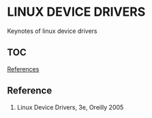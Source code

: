 # LINUX DEVICE DRIVERS

Keynotes of linux device drivers

## TOC
[References](#references)

<a name="references"/>

## Reference
1. Linux Device Drivers, 3e, Oreilly 2005

